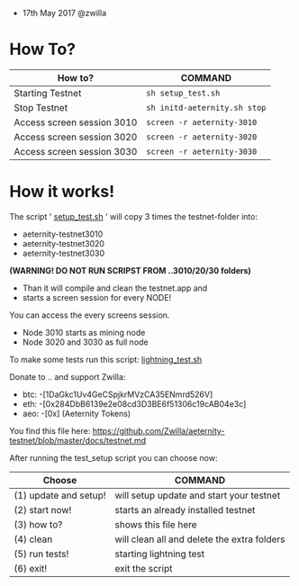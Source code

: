 * 17th May 2017 @zwilla

# How To?

How to? | COMMAND
------------ | -------------
Starting Testnet | `sh setup_test.sh`
Stop Testnet | `sh initd-aeternity.sh stop`
Access screen session 3010| `screen -r aeternity-3010`
Access screen session 3020| `screen -r aeternity-3020`
Access screen session 3030| `screen -r aeternity-3030`


# How it works!
The script ' [setup_test.sh](https://github.com/Zwilla/aeternity-testnet/blob/master/setup_test.sh) ' will copy 3 times the testnet-folder into:
- aeternity-testnet3010
- aeternity-testnet3020
- aeternity-testnet3030

**(WARNING! DO NOT RUN SCRIPST FROM ..3010/20/30 folders)**
 
 * Than it will compile and clean the testnet.app and 
 * starts a screen session for every NODE!
 
 You can access the every screens session.
 * Node 3010 starts as mining node
 * Node 3020 and 3030 as full node

 To make some tests run this script:
 [lightning_test.sh](https://github.com/Zwilla/aeternity-testnet/blob/master/tests/lightning_test.sh)

  
  Donate to .. and support Zwilla:
  * btc: -[1DaGkc1Uv4GeCSpjkrMVzCA35ENmrd526V]
  * eth: -[0x284DbB6139e2e08cd3D3BE6f51306c19cAB04e3c]
  * aeo: -[0x] (Aeternity Tokens)

  You find this file here: https://github.com/Zwilla/aeternity-testnet/blob/master/docs/testnet.md

  After running the test_setup script you can choose now:

Choose  | COMMAND
------------ | -------------
 (1) update and setup! | will setup update and start your testnet
 (2) start now!        | starts an already installed testnet
 (3) how to?           | shows this file here
 (4) clean             | will clean all and delete the extra folders
 (5) run tests!        | starting lightning test
 (6) exit!             | exit the script